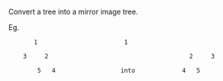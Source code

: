 Convert a tree into a mirror image tree. 


Eg. 

           1						1
 
        3     2                                       2     3
 
            5   4                  into             4   5
